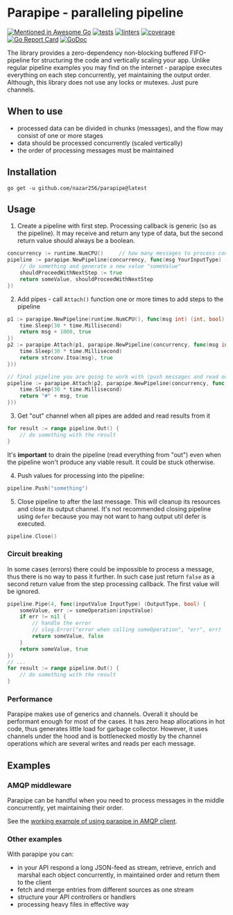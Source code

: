 Parapipe - paralleling pipeline
===============================

[![Mentioned in Awesome Go](https://awesome.re/mentioned-badge-flat.svg)](https://github.com/avelino/awesome-go)
[![tests](https://github.com/nazar256/parapipe/actions/workflows/tests.yml/badge.svg)](https://github.com/nazar256/parapipe/actions/workflows/tests.yml)
[![linters](https://github.com/nazar256/parapipe/actions/workflows/linters.yml/badge.svg)](https://github.com/nazar256/parapipe/actions/workflows/linters.yml)
[![coverage](https://codecov.io/gh/nazar256/parapipe/branch/main/graph/badge.svg?token=N6NI66KPXG)](https://codecov.io/gh/nazar256/parapipe)
[![Go Report Card](https://goreportcard.com/badge/github.com/nazar256/parapipe)](https://goreportcard.com/report/github.com/nazar256/parapipe)
[![GoDoc](https://godoc.org/github.com/nazar256/parapipe?status.svg)](https://godoc.org/github.com/nazar256/parapipe)

The library provides a zero-dependency non-blocking buffered FIFO-pipeline 
for structuring the code and vertically scaling your app. 
Unlike regular pipeline examples you may find on the internet - parapipe executes everything on each step concurrently,
yet maintaining the output order. Although, this library does not use any locks or mutexes. Just pure channels.

When to use
-----------

* processed data can be divided in chunks (messages), and the flow may consist of one or more stages
* data should be processed concurrently (scaled vertically)
* the order of processing messages must be maintained

Installation
------------

```
go get -u github.com/nazar256/parapipe@latest
```

Usage
-----

1. Create a pipeline with first step. Processing callback is generic (so as the pipeline). 
It may receive and return any type of data, but the second return value should always be a boolean.

```go
concurrency := runtime.NumCPU()     // how many messages to process concurrently for each pipe
pipeline := parapipe.NewPipeline(concurrency, func(msg YourInputType) (YourOutputType, bool) {
    // do something and generate a new value "someValue"
    shouldProceedWithNextStep := true
    return someValue, shouldProceedWithNextStep
})
```

2. Add pipes - call `Attach()` function one or more times to add steps to the pipeline
```go
p1 := parapipe.NewPipeline(runtime.NumCPU(), func(msg int) (int, bool) {
    time.Sleep(30 * time.Millisecond)
    return msg + 1000, true
})
p2 := parapipe.Attach(p1, parapipe.NewPipeline(concurrency, func(msg int) (string, bool) {
    time.Sleep(30 * time.Millisecond)
    return strconv.Itoa(msg), true
}))

// final pipeline you are going to work with (push messages and read output)
pipeline := parapipe.Attach(p2, parapipe.NewPipeline(concurrency, func(msg string) (string, bool) {
    time.Sleep(30 * time.Millisecond)
    return "#" + msg, true
}))
```

3. Get "out" channel when all pipes are added and read results from it
```go
for result := range pipeline.Out() {
    // do something with the result
}
```
It's **important** to drain the pipeline (read everything from "out") even when the pipeline won't produce any viable result. 
It could be stuck otherwise.

4. Push values for processing into the pipeline:
```go
pipeline.Push("something")
```   

5. Close pipeline to after the last message. This will cleanup its resources and close its output channel. 
   It's not recommended closing pipeline using `defer` because you may not want to hang output util defer is executed.
```go
pipeline.Close()
```   

### Circuit breaking

In some cases (errors) there could be impossible to process a message, thus there is no way to pass it further.
In such case just return `false` as a second return value from the step processing callback. 
The first value will be ignored.

```go
pipeline.Pipe(4, func(inputValue InputType) (OutputType, bool) {
    someValue, err := someOperation(inputValue)
    if err != nil {
		// handle the error
		// slog.Error("error when calling someOperation", "err", err)
        return someValue, false
    }
    return someValue, true
})
// ...
for result := range pipeline.Out() {
    // do something with the result
}
```

### Performance

Parapipe makes use of generics and channels.
Overall it should be performant enough for most of the cases.
It has zero heap allocations in hot code, thus generates little load for garbage collector.
However, it uses channels under the hood and is bottlenecked mostly by the channel operations which are several
writes and reads per each message.

Examples
--------

### AMQP middleware

Parapipe can be handful when you need to process messages in the middle concurrently, yet maintaining their order.

See the [working example of using parapipe in AMQP client](http://github.com/nazar256/go-amqp-sniffer/blob/a5c5db375dc68a2e83c24686e4e57a63cf08c80b/sniffer/sniffer.go#L49-L108).

### Other examples

With parapipe you can:

  * in your API respond a long JSON-feed as stream, retrieve, enrich and marshal each object concurrently, in maintained order and return them to the client
  * fetch and merge entries from different sources as one stream
  * structure your API controllers or handlers
  * processing heavy files in effective way
